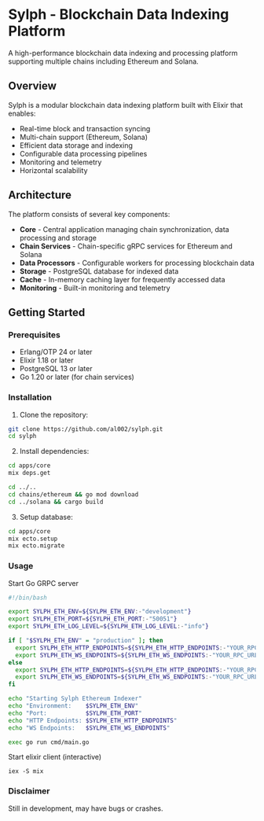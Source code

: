 # Sylph - Blockchain Data Indexing Platform

A high-performance blockchain data indexing and processing platform supporting multiple chains including Ethereum and Solana.

## Overview

Sylph is a modular blockchain data indexing platform built with Elixir that enables:

- Real-time block and transaction syncing 
- Multi-chain support (Ethereum, Solana)
- Efficient data storage and indexing
- Configurable data processing pipelines
- Monitoring and telemetry
- Horizontal scalability

## Architecture

The platform consists of several key components:

- **Core** - Central application managing chain synchronization, data processing and storage
- **Chain Services** - Chain-specific gRPC services for Ethereum and Solana
- **Data Processors** - Configurable workers for processing blockchain data
- **Storage** - PostgreSQL database for indexed data
- **Cache** - In-memory caching layer for frequently accessed data
- **Monitoring** - Built-in monitoring and telemetry

## Getting Started

### Prerequisites

- Erlang/OTP 24 or later
- Elixir 1.18 or later 
- PostgreSQL 13 or later
- Go 1.20 or later (for chain services)

### Installation

1. Clone the repository:
```sh 
git clone https://github.com/al002/sylph.git 
cd sylph
```

2. Install dependencies:
```sh
cd apps/core
mix deps.get

cd ../..
cd chains/ethereum && go mod download
cd ../solana && cargo build
```

3. Setup database:
```sh
cd apps/core
mix ecto.setup
mix ecto.migrate
```

### Usage

Start Go GRPC server

```sh
#!/bin/bash

export SYLPH_ETH_ENV=${SYLPH_ETH_ENV:-"development"}
export SYLPH_ETH_PORT=${SYLPH_ETH_PORT:-"50051"}
export SYLPH_ETH_LOG_LEVEL=${SYLPH_ETH_LOG_LEVEL:-"info"}

if [ "$SYLPH_ETH_ENV" = "production" ]; then
  export SYLPH_ETH_HTTP_ENDPOINTS=${SYLPH_ETH_HTTP_ENDPOINTS:-"YOUR_RPC_URL"}
  export SYLPH_ETH_WS_ENDPOINTS=${SYLPH_ETH_WS_ENDPOINTS:-"YOUR_RPC_URL"}
else
  export SYLPH_ETH_HTTP_ENDPOINTS=${SYLPH_ETH_HTTP_ENDPOINTS:-"YOUR_RPC_URL"}
  export SYLPH_ETH_WS_ENDPOINTS=${SYLPH_ETH_WS_ENDPOINTS:-"YOUR_RPC_URL"}
fi

echo "Starting Sylph Ethereum Indexer"
echo "Environment:    $SYLPH_ETH_ENV"
echo "Port:           $SYLPH_ETH_PORT"
echo "HTTP Endpoints: $SYLPH_ETH_HTTP_ENDPOINTS"
echo "WS Endpoints:   $SYLPH_ETH_WS_ENDPOINTS"

exec go run cmd/main.go
```

Start elixir client (interactive)

```
iex -S mix
```

### Disclaimer

Still in development, may have bugs or crashes.
